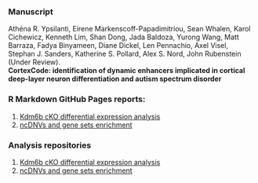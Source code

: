 ### Manuscript

Athéna R. Ypsilanti, Eirene Markenscoff-Papadimitriou, Sean Whalen, Karol Cichewicz, Kenneth Lim, Shan Dong, Jada Baldoza, Yurong Wang, Matt Barraza, Fadya Binyameen, Diane Dickel, Len Pennachio, Axel Visel, Stephan J. Sanders, Katherine S. Pollard, Alex S. Nord, John Rubenstein (Under Review).   
 **CortexCode: identification of dynamic enhancers implicated in cortical deep-layer neuron differentiation and autism spectrum disorder**


### R Markdown GitHub Pages reports:

1. [Kdm6b cKO differential expression analysis](https://nordneurogenomicslab.github.io/CortexCode_Kdm6b_DE-/)     
2. [ncDNVs and gene sets enrichment](https://nordlab.shinyapps.io/Enrichment_analysis/) 

### Analysis repositories
1. [Kdm6b cKO differential expression analysis](https://github.com/NordNeurogenomicsLab/Kdm6b_DE/)    
2. [ncDNVs and gene sets enrichment](https://github.com/NordNeurogenomicsLab/Enrichment_analysis)      


